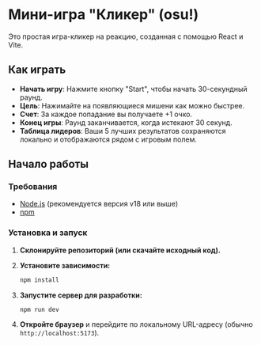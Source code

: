 # Мини-игра "Кликер" (osu!)

Это простая игра-кликер на реакцию, созданная с помощью React и Vite.

## Как играть

- **Начать игру**: Нажмите кнопку "Start", чтобы начать 30-секундный раунд.
- **Цель**: Нажимайте на появляющиеся мишени как можно быстрее.
- **Счет**: За каждое попадание вы получаете +1 очко.
- **Конец игры**: Раунд заканчивается, когда истекают 30 секунд.
- **Таблица лидеров**: Ваши 5 лучших результатов сохраняются локально и отображаются рядом с игровым полем.

## Начало работы

### Требования

- [Node.js](https://nodejs.org/) (рекомендуется версия v18 или выше)
- [npm](https://www.npmjs.com/)

### Установка и запуск

1.  **Склонируйте репозиторий (или скачайте исходный код).**

2.  **Установите зависимости:**

    ```bash
    npm install
    ```

3.  **Запустите сервер для разработки:**

    ```bash
    npm run dev
    ```

4.  **Откройте браузер** и перейдите по локальному URL-адресу (обычно `http://localhost:5173`).
